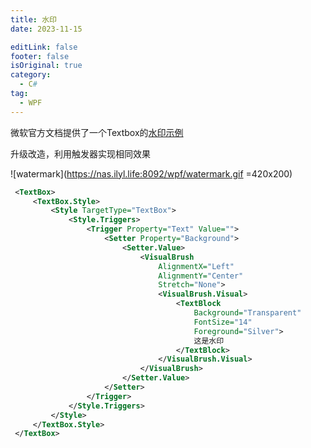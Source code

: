 ```yaml
---
title: 水印
date: 2023-11-15

editLink: false
footer: false
isOriginal: true
category:
  - C#
tag:
  - WPF
---
```


微软官方文档提供了一个Textbox的[水印示例](https://learn.microsoft.com/zh-cn/dotnet/desktop/wpf/controls/how-to-add-a-watermark-to-a-textbox?view=netframeworkdesktop-4.8)

升级改造，利用触发器实现相同效果

![watermark](https://nas.ilyl.life:8092/wpf/watermark.gif =420x200)

```xml
 <TextBox>
     <TextBox.Style>
         <Style TargetType="TextBox">
             <Style.Triggers>
                 <Trigger Property="Text" Value="">
                     <Setter Property="Background">
                         <Setter.Value>
                             <VisualBrush
                                 AlignmentX="Left"
                                 AlignmentY="Center"
                                 Stretch="None">
                                 <VisualBrush.Visual>
                                     <TextBlock
                                         Background="Transparent"
                                         FontSize="14"
                                         Foreground="Silver">
                                         这是水印
                                     </TextBlock>
                                 </VisualBrush.Visual>
                             </VisualBrush>
                         </Setter.Value>
                     </Setter>
                 </Trigger>
             </Style.Triggers>
         </Style>
     </TextBox.Style>
 </TextBox>
```
